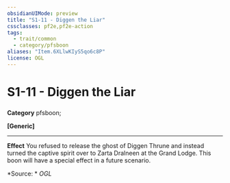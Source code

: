 ```yaml
---
obsidianUIMode: preview
title: "S1-11 - Diggen the Liar"
cssclasses: pf2e,pf2e-action
tags:
  - trait/common
  - category/pfsboon
aliases: "Item.6XLlwKIyS5qo6c8P"
license: OGL
---
```

# S1-11 - Diggen the Liar

### 

**Category** pfsboon; 




**\[Generic\]**

* * *

**Effect** You refused to release the ghost of Diggen Thrune and instead turned the captive spirit over to Zarta Dralneen at the Grand Lodge. This boon will have a special effect in a future scenario.

*Source: *
*OGL*